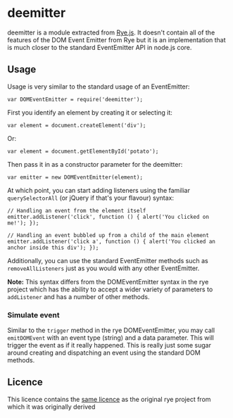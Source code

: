 # deemitter

deemitter is a module extracted from [Rye.js](http://ryejs.com/). It doesn't contain all of the features of the DOM Event Emitter from Rye but it is an implementation that is much closer to the standard EventEmitter API in node.js core.

## Usage

Usage is very similar to the standard usage of an EventEmitter:

    var DOMEventEmitter = require('deemitter');

First you identify an element by creating it or selecting it:

    var element = document.createElement('div');

Or:

    var element = document.getElementById('potato');

Then pass it in as a constructor parameter for the deemitter:

    var emitter = new DOMEventEmitter(element);

At which point, you can start adding listeners using the familiar `querySelectorAll` (or jQuery if that's your flavour) syntax:

    // Handling an event from the element itself
    emitter.addListener('click', function () { alert('You clicked on me!'); });

    // Handling an event bubbled up from a child of the main element
    emitter.addListener('click a', function () { alert('You clicked an anchor inside this div'); });

Additionally, you can use the standard EventEmitter methods such as `removeAllListeners` just as you would with any other EventEmitter.

**Note:** This syntax differs from the DOMEventEmitter syntax in the rye project which has the ability to accept a wider variety of parameters to `addListener` and has a number of other methods.

### Simulate event

Similar to the `trigger` method in the rye DOMEventEmitter, you may call `emitDOMEvent` with an event type (string) and a data parameter. This will trigger the event as if it really happened. This is really just some sugar around creating and dispatching an event using the standard DOM methods.

## Licence

This licence contains the [same licence](https://github.com/ryejs/rye/blob/master/MIT-LICENSE) as the original rye project from which it was originally derived
